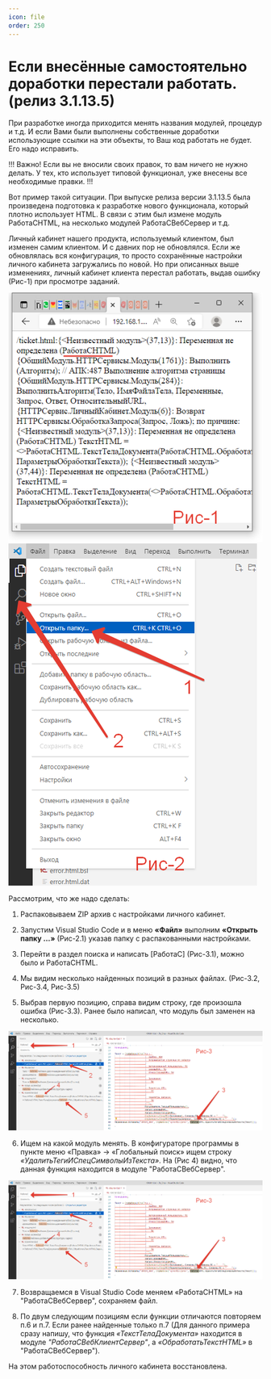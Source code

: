 ```yaml
---
icon: file 
order: 250
---
```


# Если внесённые самостоятельно доработки перестали работать. (релиз 3.1.13.5)  

При разработке иногда приходится менять названия модулей, процедур и т.д. И если Вами были выполнены собственные доработки использующие ссылки на эти объекты, то Ваш код работать не будет. Его надо исправить.

!!!
Важно! Если вы не вносили своих правок, то вам ничего не нужно делать. У тех, кто использует типовой функционал, уже внесены все необходимые правки.
!!!

Вот пример такой ситуации. При выпуске релиза версии 3.1.13.5 была произведена подготовка к разработке нового функционала, который плотно использует HTML. В связи с этим был измене модуль РаботаСHTML, на несколько модулей РаботаСВебСервер и т.д.

Личный кабинет нашего продукта, используемый клиентом, был изменен самим клиентом. И с давних пор не обновлялся. Если же обновлялась вся конфигурация, то просто сохранённые настройки личного кабинета загружались по новой. Но при описанных выше изменениях, личный кабинет клиента перестал работать, выдав ошибку (Рис-1) при просмотре заданий.

![01_ЕслиДоработкиПересталиРаботать](static/01_ЕслиДоработкиПересталиРаботать.png)
![02_ЕслиДоработкиПересталиРаботать](static/02_ЕслиДоработкиПересталиРаботать.png)

Рассмотрим, что же надо сделать:

1. Распаковываем ZIP архив с настройками личного кабинет.

2. Запустим Visual Studio Code и в меню **«Файл»** выполним **«Открыть папку …»** (Рис-2.1) указав папку с распакованными настройками.

3. Перейти в раздел поиска и написать [РаботаС] (Рис-3.1), можно было и РаботаСHTML.

4. Мы видим несколько найденных позиций в разных файлах. (Рис-3.2, Рис-3.4, Рис-3.5)

5. Выбрав первую позицию, справа видим строку, где произошла ошибка (Рис-3.3). Ранее было написал, что модуль был заменен на несколько. 

![03_ЕслиДоработкиПересталиРаботать](static/03_ЕслиДоработкиПересталиРаботать.png)

6. Ищем на какой модуль менять. В конфигураторе программы в пункте меню «Правка» -> «Глобальный поиск» ищем строку *«УдалитьТегиИСпецСимволыИзТекста»*. На (Рис 4) видно, что данная функция находится в модуле "РаботаСВебСервер".

![03_ЕслиДоработкиПересталиРаботать](static/03_ЕслиДоработкиПересталиРаботать.png)

7. Возвращаемся в Visual Studio Code меняем «РаботаСHTML» на "РаботаСВебСервер", сохраняем файл.

8. По двум следующим позициям если функции отличаются повторяем п.6 и п.7. Если ранее найденные только п.7 (Для данного примера сразу напишу, что функция *«ТекстТелаДокумента»* находится в модуле *"РаботаСВебКлиентСервер"*, а *«ОбработатьТекстHTML»* в "РаботаСВебСервер").

На этом работоспособность личного кабинета восстановлена.